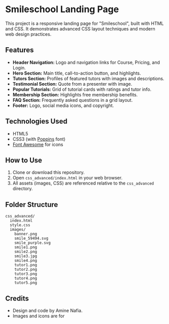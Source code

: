 # Smileschool Landing Page

This project is a responsive landing page for "Smileschool", built with HTML and CSS. It demonstrates advanced CSS layout techniques and modern web design practices.

## Features

- **Header Navigation:** Logo and navigation links for Course, Pricing, and Login.
- **Hero Section:** Main title, call-to-action button, and highlights.
- **Tutors Section:** Profiles of featured tutors with images and descriptions.
- **Testimonial Section:** Quote from a presenter with image.
- **Popular Tutorials:** Grid of tutorial cards with ratings and tutor info.
- **Membership Section:** Highlights free membership benefits.
- **FAQ Section:** Frequently asked questions in a grid layout.
- **Footer:** Logo, social media icons, and copyright.

## Technologies Used

- HTML5
- CSS3 (with [Poppins](https://fonts.google.com/specimen/Poppins) font)
- [Font Awesome](https://fontawesome.com/) for icons

## How to Use

1. Clone or download this repository.
2. Open `css_advanced/index.html` in your web browser.
3. All assets (images, CSS) are referenced relative to the `css_advanced` directory.

## Folder Structure

```
css_advanced/
  index.html
  style.css
  images/
    banner.png
    smile_59494.svg
    smile_purple.svg
    smile1.png
    smile2.png
    smile3.jpg
    smile4.png
    tutor1.png
    tutor2.png
    tutor3.png
    tutor4.png
    tutor5.png
```

## Credits

- Design and code by Amine Nafia.
- Images and icons are for
